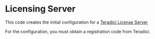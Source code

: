 # Licensing Server
This code creates the initial configuration for
a [Teradici License Server](https://www.teradici.com/web-help/pcoip_license_server/2.1.0/documents/admin-guides/online/managing-licenses/)

For the configuration, you must obtain a registration code from Teradici.